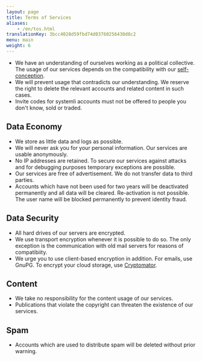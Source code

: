 ```yaml
---
layout: page
title: Terms of Services
aliases:
    - /en/tos.html
translationKey: 3bcc4028d59fbd74d03760256430d8c2
menu: main
weight: 6
---
```


* We have an understanding of ourselves working as a political collective. The usage of our services depends on the compatibility with our [self-conception](https://www.systemli.org/about-us.html).
* We will prevent usage that contradicts our understanding. We reserve the right to delete the relevant accounts and related content in such cases.
* Invite codes for systemli accounts must not be offered to people you don't know, sold or traded.

## Data Economy

* We store as little data and logs as possible.
* We will never ask you for your personal information. Our services are usable anonymously.
* No IP addresses are retained. To secure our services against attacks and for debugging purposes temporary exceptions are possible.
* Our services are free of advertisement. We do not transfer data to third parties.
* Accounts which have not been used for two years will be deactivated permanently and all data will be cleared. Re-activation is not possible. The user name will be blocked permanently to prevent identity fraud.

## Data Security

* All hard drives of our servers are encrypted.
* We use transport encryption whenever it is possible to do so. The only exception is the communication with old mail servers for reasons of compatibiity.
* We urge you to use client-based encryption in addition. For emails, use GnuPG. To encrypt your cloud storage, use [Cryptomator](https://cryptomator.org/).

## Content

* We take no responsibility for the content usage of our services.
* Publications that violate the copyright can threaten the existence of our services.

## Spam

* Accounts which are used to distribute spam will be deleted without prior warning.
